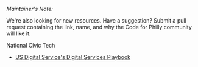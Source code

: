 _Maintainer's Note:_ 

We're also looking for new resources. Have a suggestion? Submit a pull request containing the link, name, and why the Code for Philly community will like it. 


National Civic Tech 
- [US Digital Service's Digital Services Playbook](https://playbook.cio.gov/)
